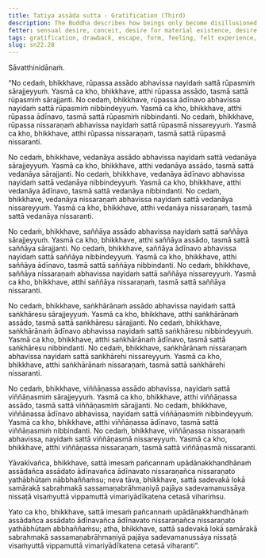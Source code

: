 ```yaml
---
title: Tatiya assāda sutta - Gratification (Third)
description: The Buddha describes how beings only become disillusioned with and escape from the five aggregates when they directly know their gratification, drawback, and escape as they truly are.
fetter: sensual desire, conceit, desire for material existence, desire for immaterial existence, ignorance
tags: gratification, drawback, escape, form, feeling, felt experience, perception, intentional constructs, consciousness, directly knowing, full understanding, liberation, pleasure, enjoyment, disenchantment, sn, sn22-34, sn22
slug: sn22.28
---
```


Sāvatthinidānaṁ.

“No cedaṁ, bhikkhave, rūpassa assādo abhavissa nayidaṁ sattā rūpasmiṁ sārajjeyyuṁ. Yasmā ca kho, bhikkhave, atthi rūpassa assādo, tasmā sattā rūpasmiṁ sārajjanti. No cedaṁ, bhikkhave, rūpassa ādīnavo abhavissa nayidaṁ sattā rūpasmiṁ nibbindeyyuṁ. Yasmā ca kho, bhikkhave, atthi rūpassa ādīnavo, tasmā sattā rūpasmiṁ nibbindanti. No cedaṁ, bhikkhave, rūpassa nissaraṇaṁ abhavissa nayidaṁ sattā rūpasmā nissareyyuṁ. Yasmā ca kho, bhikkhave, atthi rūpassa nissaraṇaṁ, tasmā sattā rūpasmā nissaranti.

No cedaṁ, bhikkhave, vedanāya assādo abhavissa nayidaṁ sattā vedanāya sārajjeyyuṁ. Yasmā ca kho, bhikkhave, atthi vedanāya assādo, tasmā sattā vedanāya sārajjanti. No cedaṁ, bhikkhave, vedanāya ādīnavo abhavissa nayidaṁ sattā vedanāya nibbindeyyuṁ. Yasmā ca kho, bhikkhave, atthi vedanāya ādīnavo, tasmā sattā vedanāya nibbindanti. No cedaṁ, bhikkhave, vedanāya nissaraṇaṁ abhavissa nayidaṁ sattā vedanāya nissareyyuṁ. Yasmā ca kho, bhikkhave, atthi vedanāya nissaraṇaṁ, tasmā sattā vedanāya nissaranti.

No cedaṁ, bhikkhave, saññāya assādo abhavissa nayidaṁ sattā saññāya sārajjeyyuṁ. Yasmā ca kho, bhikkhave, atthi saññāya assādo, tasmā sattā saññāya sārajjanti. No cedaṁ, bhikkhave, saññāya ādīnavo abhavissa nayidaṁ sattā saññāya nibbindeyyuṁ. Yasmā ca kho, bhikkhave, atthi saññāya ādīnavo, tasmā sattā saññāya nibbindanti. No cedaṁ, bhikkhave, saññāya nissaraṇaṁ abhavissa nayidaṁ sattā saññāya nissareyyuṁ. Yasmā ca kho, bhikkhave, atthi saññāya nissaraṇaṁ, tasmā sattā saññāya nissaranti.

No cedaṁ, bhikkhave, saṅkhārānaṁ assādo abhavissa nayidaṁ sattā saṅkhāresu sārajjeyyuṁ. Yasmā ca kho, bhikkhave, atthi saṅkhārānaṁ assādo, tasmā sattā saṅkhāresu sārajjanti. No cedaṁ, bhikkhave, saṅkhārānaṁ ādīnavo abhavissa nayidaṁ sattā saṅkhāresu nibbindeyyuṁ. Yasmā ca kho, bhikkhave, atthi saṅkhārānaṁ ādīnavo, tasmā sattā saṅkhāresu nibbindanti. No cedaṁ, bhikkhave, saṅkhārānaṁ nissaraṇaṁ abhavissa nayidaṁ sattā saṅkhārehi nissareyyuṁ. Yasmā ca kho, bhikkhave, atthi saṅkhārānaṁ nissaraṇaṁ, tasmā sattā saṅkhārehi nissaranti.

No cedaṁ, bhikkhave, viññāṇassa assādo abhavissa, nayidaṁ sattā viññāṇasmiṁ sārajjeyyuṁ. Yasmā ca kho, bhikkhave, atthi viññāṇassa assādo, tasmā sattā viññāṇasmiṁ sārajjanti. No cedaṁ, bhikkhave, viññāṇassa ādīnavo abhavissa, nayidaṁ sattā viññāṇasmiṁ nibbindeyyuṁ. Yasmā ca kho, bhikkhave, atthi viññāṇassa ādīnavo, tasmā sattā viññāṇasmiṁ nibbindanti. No cedaṁ, bhikkhave, viññāṇassa nissaraṇaṁ abhavissa, nayidaṁ sattā viññāṇasmā nissareyyuṁ. Yasmā ca kho, bhikkhave, atthi viññāṇassa nissaraṇaṁ, tasmā sattā viññāṇasmā nissaranti.

Yāvakīvañca, bhikkhave, sattā imesaṁ pañcannaṁ upādānakkhandhānaṁ assādañca assādato ādīnavañca ādīnavato nissaraṇañca nissaraṇato yathābhūtaṁ nābbhaññaṁsu; neva tāva, bhikkhave, sattā sadevakā lokā samārakā sabrahmakā sassamaṇabrāhmaṇiyā pajāya sadevamanussāya nissaṭā visaṁyuttā vippamuttā vimariyādīkatena cetasā vihariṁsu.

Yato ca kho, bhikkhave, sattā imesaṁ pañcannaṁ upādānakkhandhānaṁ assādañca assādato ādīnavañca ādīnavato nissaraṇañca nissaraṇato yathābhūtaṁ abbhaññaṁsu; atha, bhikkhave, sattā sadevakā lokā samārakā sabrahmakā sassamaṇabrāhmaṇiyā pajāya sadevamanussāya nissaṭā visaṁyuttā vippamuttā vimariyādīkatena cetasā viharanti”.

